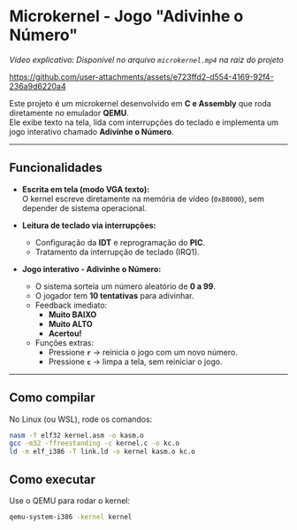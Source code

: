 # Microkernel - Jogo "Adivinhe o Número"

*Vídeo explicativo: Disponível no arquivo `microkernel.mp4` na raiz do projeto* 

https://github.com/user-attachments/assets/e723ffd2-d554-4169-92f4-236a9d6220a4

Este projeto é um microkernel desenvolvido em **C e Assembly** que roda diretamente no emulador **QEMU**.  
Ele exibe texto na tela, lida com interrupções do teclado e implementa um jogo interativo chamado **Adivinhe o Número**.

---

## Funcionalidades

- **Escrita em tela (modo VGA texto):**  
  O kernel escreve diretamente na memória de vídeo (`0xB8000`), sem depender de sistema operacional.

- **Leitura de teclado via interrupções:**  
  - Configuração da **IDT** e reprogramação do **PIC**.  
  - Tratamento da interrupção de teclado (IRQ1).  

- **Jogo interativo - Adivinhe o Número:**  
  - O sistema sorteia um número aleatório de **0 a 99**.  
  - O jogador tem **10 tentativas** para adivinhar.  
  - Feedback imediato:
    - **Muito BAIXO**
    - **Muito ALTO**
    - **Acertou!**
  - Funções extras:
    - Pressione **`r`** → reinicia o jogo com um novo número.  
    - Pressione **`c`** → limpa a tela, sem reiniciar o jogo.  

---

## Como compilar

No Linux (ou WSL), rode os comandos:

```bash
nasm -f elf32 kernel.asm -o kasm.o
gcc -m32 -ffreestanding -c kernel.c -o kc.o
ld -m elf_i386 -T link.ld -o kernel kasm.o kc.o
```

## Como executar

Use o QEMU para rodar o kernel:

```bash
qemu-system-i386 -kernel kernel
```

